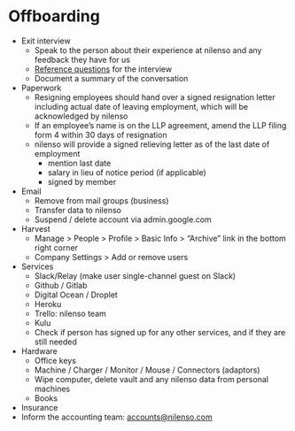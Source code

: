 # Offboarding

* Exit interview
  * Speak to the person about their experience at nilenso and any feedback they have for us
  * [Reference questions](https://docs.google.com/document/d/1J72vFx5TM1zuaeY13ZjzKohBoqGVNZYXkyTr23XG4h4/edit#heading=h.c8ik5zmvyov) for the interview
  * Document a summary of the conversation
* Paperwork
  * Resigning employees should hand over a signed resignation letter including actual date of leaving employment, which will be acknowledged by nilenso
  * If an employee’s name is on the LLP agreement, amend the LLP filing form 4 within 30 days of resignation
  * nilenso will provide a signed relieving letter as of the last date of employment
    * mention last date
    * salary in lieu of notice period (if applicable)
    * signed by member
* Email
  * Remove from mail groups (business)
  * Transfer data to nilenso
  * Suspend / delete account via admin.google.com
* Harvest
  * Manage > People > Profile > Basic Info > “Archive” link in the bottom right corner
  * Company Settings > Add or remove users
* Services
  * Slack/Relay (make user single-channel guest on Slack)
  * Github / Gitlab
  * Digital Ocean / Droplet
  * Heroku
  * Trello: nilenso team
  * Kulu
  * Check if person has signed up for any other services, and if they are still needed
* Hardware
  * Office keys
  * Machine / Charger / Monitor / Mouse / Connectors (adaptors)
  * Wipe computer, delete vault and any nilenso data from personal machines
  * Books
* Insurance
* Inform the accounting team: accounts@nilenso.com
